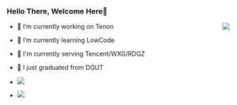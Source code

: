 ### Hello There, Welcome Here👋

<!-- **Doctor-wu/Doctor-wu** is a ✨ _special_ ✨ repository because its `README.md` (this file) appears on your GitHub profile.
Here are some ideas to get you started: -->
<p></p>
<img align="right" src="https://github-readme-stats.vercel.app/api?username=Doctor-wu&&theme=tokyonight&show_icons=true&count_private=true"/>
<p></p>
<ul>
  <li><p></p>🔭 I’m currently working on Tenon</li>
  <li><p></p>🌱 I’m currently learning LowCode</li>
  <li><p></p>💼 I'm currently serving Tencent/WXG/RDGZ</li>
  <li><p></p>🏫 I just graduated from DGUT</li>
  <li><p></p><img src="https://img.shields.io/github/followers/Doctor-wu?style=social"/></li>
  <li><p></p><img src="https://img.shields.io/github/stars/Doctor-wu?style=social"/></li>
</ul>

<!-- - 👯 I’m looking to collaborate on ...
- 🤔 I’m looking for help with ...
- 💬 Ask me about ...
- 📫 How to reach me: ...
- 😄 Pronouns: ...
- ⚡ Fun fact: ... -->

